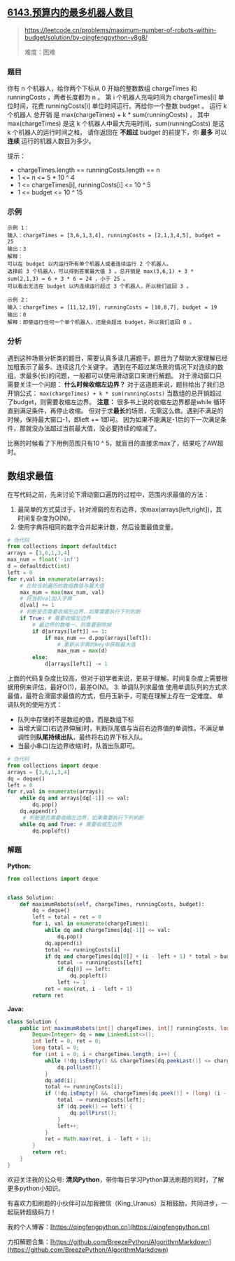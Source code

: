 ## [6143.预算内的最多机器人数目](https://leetcode.cn/problems/maximum-number-of-robots-within-budget/solution/by-qingfengpython-y8g8/)
> https://leetcode.cn/problems/maximum-number-of-robots-within-budget/solution/by-qingfengpython-y8g8/
> 
> 难度：困难

### 题目
你有 n 个机器人，给你两个下标从 0 开始的整数数组 chargeTimes 和 runningCosts ，两者长度都为 n 。
第 i 个机器人充电时间为 chargeTimes[i] 单位时间，花费 runningCosts[i] 单位时间运行。再给你一个整数 budget 。
运行 k 个机器人 总开销 是 max(chargeTimes) + k * sum(runningCosts) ，
其中 max(chargeTimes) 是这 k 个机器人中最大充电时间，sum(runningCosts) 是这 k 个机器人的运行时间之和。
请你返回在 **不超过** budget 的前提下，你 **最多** 可以 **连续** 运行的机器人数目为多少。

提示：
- chargeTimes.length == runningCosts.length == n
- 1 <= n <= 5 * 10 ^ 4
- 1 <= chargeTimes[i], runningCosts[i] <= 10 ^ 5
- 1 <= budget <= 10 ^ 15

### 示例

```
示例 1：
输入：chargeTimes = [3,6,1,3,4], runningCosts = [2,1,3,4,5], budget = 25
输出：3
解释：
可以在 budget 以内运行所有单个机器人或者连续运行 2 个机器人。
选择前 3 个机器人，可以得到答案最大值 3 。总开销是 max(3,6,1) + 3 * sum(2,1,3) = 6 + 3 * 6 = 24 ，小于 25 。
可以看出无法在 budget 以内连续运行超过 3 个机器人，所以我们返回 3 。

示例 2：
输入：chargeTimes = [11,12,19], runningCosts = [10,8,7], budget = 19
输出：0
解释：即使运行任何一个单个机器人，还是会超出 budget，所以我们返回 0 。
```

### 分析
遇到这种场景分析类的题目，需要认真多读几遍题干。题目为了帮助大家理解已经加粗表示了最多、连续这几个关键字。
遇到在不超过某场景的情况下对连续的数组，求最多(长)的问题，一般都可以使用滑动窗口来进行解题。
对于滑动窗口只需要关注一个问题： **什么时候收缩左边界？**
对于这道题来说，题目给出了我们总开销公式：
`max(chargeTimes) + k * sum(runningCosts)`
当数组的总开销超过了budget，则需要收缩左边界。
**注意：**
很多书上说的收缩左边界都是while 循环直到满足条件，再停止收缩。
但对于求**最长**的场景，无需这么做。遇到不满足的时候，保持最大窗口-1，即left += 1即可。
因为如果不能满足-1后的下一次满足条件，那就没办法超过当前最大值，没必要持续的缩减了。

比赛的时候看了下用例范围只有10 ^ 5，就盲目的直接求max了，结果吃了AW超时。

## 数组求最值
在写代码之前，先来讨论下滑动窗口遍历的过程中，范围内求最值的方法：

1. 最简单的方式莫过于，针对滑窗的左右边界，求max(arrays[left,right])，其时间复杂度为O(N)。
2. 使用字典将相同的数字合并起来计数，然后设置最值变量。
```python
# 伪代码
from collections import defaultdict
arrays = [3,6,1,3,4]
max_num = float('-inf')
d = defaultdict(int)
left = 0
for r,val in enumerate(arrays):
    # 比较当前遍历的数组数值与最大值
    max_num = max(max_num, val)
    # 将当前val加入字典
    d[val] += 1
    # 判断是否需要收缩左边界，如果需要执行下列判断
    if True: # 需要收缩左边界
        # 最边界的数唯一，则需要删除掉
        if d[arrays[left]] == 1:
            if max_num == d.pop(arrays[left]):
                # 重新从字典的key中获取最大值
                max_num = max(d)
        else:
            d[arrays[left]] -= 1
```
上面的代码复杂度比较高，但对于初学者来说，更易于理解。时间复杂度上需要根据用例来评估，最好O(1)，最差O(N)。
3. 单调队列求最值
使用单调队列的方式求最值，最符合滑窗求最值的方式，但丹玉新手，可能在理解上存在一定难度。
单调队列的使用方式：
- 队列中存储的不是数组的值，而是数组下标
- 当增大窗口(右边界伸展)时，判断队尾值与当前右边界值的单调性。不满足单调性则**队尾持续出队**，最终将右边界下标入队。
- 当最小串口(左边界收缩)时，队首出队即可。
```python
# 伪代码
from collections import deque
arrays = [3,6,1,3,4]
dq = deque()
left = 0
for r,val in enumerate(arrays):
    while dq and arrays[dq[-1]] <= val:
        dq.pop()
    dq.append(r)
     # 判断是否需要收缩左边界，如果需要执行下列判断
    while dq and True: # 需要收缩左边界
        dq.popleft()
```




### 解题

**Python:**

```python
from collections import deque


class Solution:
    def maximumRobots(self, chargeTimes, runningCosts, budget):
        dq = deque()
        left = total = ret = 0
        for i, val in enumerate(chargeTimes):
            while dq and chargeTimes[dq[-1]] <= val:
                dq.pop()
            dq.append(i)
            total += runningCosts[i]
            if dq and chargeTimes[dq[0]] + (i - left + 1) * total > budget:
                total -= runningCosts[left]
                if dq[0] == left:
                    dq.popleft()
                left += 1
            ret = max(ret, i - left + 1)
        return ret
```

**Java:**

```java
class Solution {
    public int maximumRobots(int[] chargeTimes, int[] runningCosts, long budget) {
        Deque<Integer> dq = new LinkedList<>();
        int left = 0, ret = 0;
        long total = 0;
        for (int i = 0; i < chargeTimes.length; i++) {
            while (!dq.isEmpty() && chargeTimes[dq.peekLast()] <= chargeTimes[i]) {
                dq.pollLast();
            }
            dq.add(i);
            total += runningCosts[i];
            if (!dq.isEmpty() &&  chargeTimes[dq.peek()] + (long) (i - left + 1) * total > budget) {
                total -= runningCosts[left];
                if (dq.peek() == left) {
                    dq.pollFirst();
                }
                left++;
            }
            ret = Math.max(ret, i - left + 1);
        }
        return ret;
    }
}
```

欢迎关注我的公众号: **清风Python**，带你每日学习Python算法刷题的同时，了解更多python小知识。

有喜欢力扣刷题的小伙伴可以加我微信（King_Uranus）互相鼓励，共同进步，一起玩转超级码力！

我的个人博客：[https://qingfengpython.cn](https://qingfengpython.cn)

力扣解题合集：[https://github.com/BreezePython/AlgorithmMarkdown](https://github.com/BreezePython/AlgorithmMarkdown)